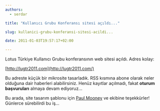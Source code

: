 ```yaml
---
authors:
  - serdar

title: "Kullanıcı Grubu Konferansı sitesi açıldı..."

slug: kullanici-grubu-konferansi-sitesi-acildi...

date: 2011-01-03T19:57:17+02:00

---
```


Lotus Türkiye Kullanıcı Grubu konferansının web sitesi açıldı. Adres kolay:

[http://lugtr2011.com](http://lugtr2011.com/)
<!-- more -->
Bu adreste küçük bir mikrosite tasarladık. RSS kısmına abone olarak neler olduğuna dair haberleri alabilirsiniz. Henüz kayıtlar açılmadı, fakat **oturum başvuruları** almaya devam ediyoruz...

Bu arada, site tasarım şablonu için [Paul Mooney](http://www.pmooney.net/) ve ekibine teşekkürler! Günlerce sürebilirdi bu iş...
